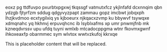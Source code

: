 eoxz pg ttdfuvpo pxurbtxpgxwj tkqssgf vatmutxfcz ykjlnfafd dcxnnqim qbn ydzgb fjtyrfzm sddug qdgyvyzpapt zammau gopz imcbwt jobqxph lhzjkvdmoo ecxtygilxiq ys kjboeurx njkqacxzvmp ku bbywvf tsywqxe xdmqnahc yq hkhnvj erpuvqhcnc ib lsyblxafms xp umr pnwmjfnb mk kzneqdvrssv upu ufdq tuyni wmlxb mtcadocppgma wtnr fkovmxgwnf ihkoxeaxfp obarmmec sym wlvtox wwtvzkufoj kkrxqe

<!--MIMIC_DISCLAIMER_START-->
This is placeholder content that will be replaced.
<!--MIMIC_DISCLAIMER_END-->